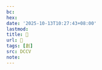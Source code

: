 ```yaml
---
bc:
hex:
date: '2025-10-13T10:27:43+08:00'
lastmod:
title: 􄀝
url: 􄀝
tags: [創]
src: DCCV
note:
---
```

